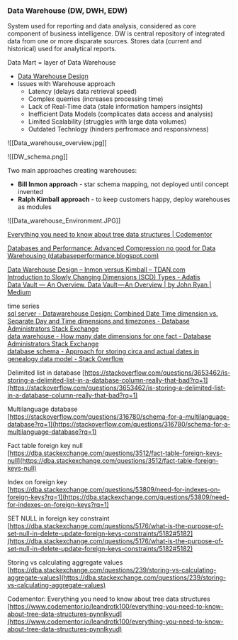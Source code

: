 ### Data Warehouse (DW, DWH, EDW)

System used for reporting and data analysis, considered as core component of business intelligence.  DW is central repository of integrated data from one or more disparate sources. Stores data (current and historical) used for analytical reports.

Data Mart = layer of Data Warehouse

- [Data Warehouse Design](Data%20Warehouse%20Design.md)
- Issues with Warehouse approach
    - Latency (delays data retrieval speed)
    - Complex querries (increases processing time)
    - Lack of Real-Time data (stale information hampers insights)
    - Inefficient Data Models (complicates data access and analysis)
    - Limited Scalability (struggles with large data volumes)
    - Outdated Technlogy (hinders perfromace and responsivness)



![[Data_warehouse_overview.jpg]]

![[DW_schema.png]]

Two main approaches creating warehouses:
- **Bill Inmon approach** - star schema mapping, not deployed until concept invented
- **Ralph Kimball approach** - to keep customers happy, deploy warehouses as modules

![[Data_warehouse_Environment.JPG]]


[Everything you need to know about tree data structures | Codementor](https://www.codementor.io/@leandrotk100/everything-you-need-to-know-about-tree-data-structures-pynnlkyud)  
  
[Databases and Performance: Advanced Compression no good for Data Warehousing (databaseperformance.blogspot.com)](https://databaseperformance.blogspot.com/2018/05/advanced-compression-no-good-for-data.html)  
  
[Data Warehouse Design – Inmon versus Kimball – TDAN.com](https://tdan.com/data-warehouse-design-inmon-versus-kimball/20300)  
[Introduction to Slowly Changing Dimensions (SCD) Types - Adatis](https://adatis.co.uk/introduction-to-slowly-changing-dimensions-scd-types/)  
[Data Vault — An Overview. Data Vault — An Overview | by John Ryan | Medium](https://medium.com/@jryan999/data-vault-an-overview-27bed8a1bf9f)  
  
  
time series  
[sql server - Datawarehouse Design: Combined Date Time dimension vs. Separate Day and Time dimensions and timezones - Database Administrators Stack Exchange](https://dba.stackexchange.com/questions/8128/datawarehouse-design-combined-date-time-dimension-vs-separate-day-and-time-dim?rq=1)  
[data warehouse - How many date dimensions for one fact - Database Administrators Stack Exchange](https://dba.stackexchange.com/questions/137971/how-many-date-dimensions-for-one-fact/137980)  
[database schema - Approach for storing circa and actual dates in genealogy data model - Stack Overflow](https://stackoverflow.com/questions/9850387/approach-for-storing-circa-and-actual-dates-in-genealogy-data-model?rq=1)  
  
  
  
Delimited list in database [https://stackoverflow.com/questions/3653462/is-storing-a-delimited-list-in-a-database-column-really-that-bad?rq=1](https://stackoverflow.com/questions/3653462/is-storing-a-delimited-list-in-a-database-column-really-that-bad?rq=1)  
  
Multilanguage database [https://stackoverflow.com/questions/316780/schema-for-a-multilanguage-database?rq=1](https://stackoverflow.com/questions/316780/schema-for-a-multilanguage-database?rq=1)  
  
Fact table foreign key null [https://dba.stackexchange.com/questions/3512/fact-table-foreign-keys-null](https://dba.stackexchange.com/questions/3512/fact-table-foreign-keys-null)  
  
Index on foreign key [https://dba.stackexchange.com/questions/53809/need-for-indexes-on-foreign-keys?rq=1](https://dba.stackexchange.com/questions/53809/need-for-indexes-on-foreign-keys?rq=1)  
  
SET NULL in foreign key constraint [https://dba.stackexchange.com/questions/5176/what-is-the-purpose-of-set-null-in-delete-update-foreign-keys-constraints/5182#5182](https://dba.stackexchange.com/questions/5176/what-is-the-purpose-of-set-null-in-delete-update-foreign-keys-constraints/5182#5182)  
  
Storing vs calculating aggregate values [https://dba.stackexchange.com/questions/239/storing-vs-calculating-aggregate-values](https://dba.stackexchange.com/questions/239/storing-vs-calculating-aggregate-values)  
  
Codementor: Everything you need to know about tree data structures [https://www.codementor.io/leandrotk100/everything-you-need-to-know-about-tree-data-structures-pynnlkyud](https://www.codementor.io/leandrotk100/everything-you-need-to-know-about-tree-data-structures-pynnlkyud)



